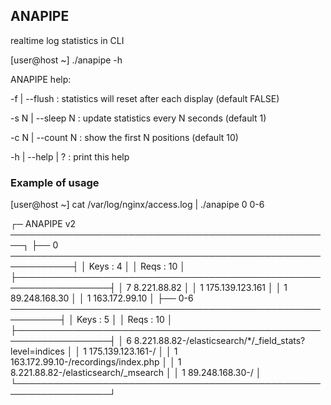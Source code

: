 ## ANAPIPE
realtime log statistics in CLI

[user@host ~] ./anapipe -h

ANAPIPE help:

 -f   | --flush    : statistics will reset after each display (default FALSE)

 -s N | --sleep N  : update statistics every N seconds (default 1)

 -c N | --count N  : show the first N positions (default 10)

 -h   | --help | ? : print this help
 

### Example of usage

[user@host ~] cat /var/log/nginx/access.log | ./anapipe 0 0-6

┌─ ANAPIPE v2 ────────────────────────────────────────────────────┐
├── 0 ────────────────────────────────────────────────────────────┤
│  Keys : 4                                                       │
│  Reqs : 10                                                      │
├─────────────────────────────────────────────────────────────────┤
│  7 8.221.88.82                                                  │
│  1 175.139.123.161                                              │
│  1 89.248.168.30                                                │
│  1 163.172.99.10                                                │
├── 0-6 ──────────────────────────────────────────────────────────┤
│  Keys : 5                                                       │
│  Reqs : 10                                                      │
├─────────────────────────────────────────────────────────────────┤
│  6 8.221.88.82-/elasticsearch/*/_field_stats?level=indices      │
│  1 175.139.123.161-/                                            │
│  1 163.172.99.10-/recordings/index.php                          │
│  1 8.221.88.82-/elasticsearch/_msearch                          │
│  1 89.248.168.30-/                                              │
└─────────────────────────────────────────────────────────────────┘
